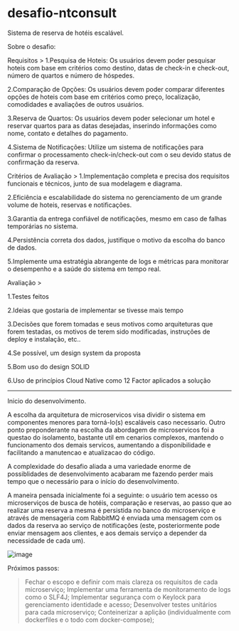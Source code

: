 # desafio-ntconsult
Sistema de reserva de hotéis escalável. 

Sobre o desafio:

Requisitos >
1.Pesquisa de Hoteis: Os usuários devem poder pesquisar hoteis com base em critérios como destino, datas de check-in e check-out, número de quartos e número de hóspedes.

2.Comparação de Opções: Os usuários devem poder comparar diferentes opções de hoteis com base em critérios como preço, localização, comodidades e avaliações de outros usuários.

3.Reserva de Quartos: Os usuários devem poder selecionar um hotel e reservar quartos para as datas desejadas, inserindo informações como nome, contato e detalhes do pagamento.

4.Sistema de Notificações: Utilize um sistema de notificações para confirmar o processamento check-in/check-out com o seu devido status de confirmação da reserva.


Critérios de Avaliação > 
1.Implementação completa e precisa dos requisitos funcionais e técnicos, junto de sua modelagem e diagrama.

2.Eficiência e escalabilidade do sistema no gerenciamento de um grande volume de hoteis, reservas e notificações.

3.Garantia da entrega confiável de notificações, mesmo em caso de falhas temporárias no sistema.

4.Persistência correta dos dados, justifique o motivo da escolha do banco de dados.

5.Implemente uma estratégia abrangente de logs e métricas para monitorar o desempenho e a saúde do sistema em tempo real.


Avaliação >

1.Testes feitos

2.Ideias que gostaria de implementar se tivesse mais tempo

3.Decisões que forem tomadas e seus motivos como arquiteturas que forem testadas, os motivos de terem sido modificadas, instruções de deploy e instalação, etc..

4.Se possível, um design system da proposta

5.Bom uso do design SOLID

6.Uso de princípios Cloud Native como 12 Factor aplicados a solução


------------------------------------------------------------------------------------------------------------------

Inicio do desenvolvimento.

A escolha da arquitetura de microservicos visa dividir o sistema em componentes menores para torná-lo(s) escaláveis caso necessario. 
Outro ponto preponderante na escolha da abordagem de microservicos foi a questao do isolamento, bastante util em cenarios complexos, mantendo o funcionamento dos demais servicos, aumentando a disponibilidade e facilitando a manutencao e atualizacao do código.

A complexidade do desafio aliada a uma variedade enorme de possiblidades de desenvolvimento acabaram me fazendo perder mais tempo que o necessário para o início do desenvolvimento.

A maneira pensada inicialmente foi a seguinte: o usuário tem acesso os microserviços de busca de hotéis, comparação e reservas, ao passo que ao realizar uma reserva a mesma é persistida no banco do microserviço e através de mensageria com RabbitMQ é enviada uma mensagem com os dados da reserva ao serviço de notificações (este, posteriormente pode enviar mensagem aos clientes, e aos demais serviço a depender da necessidade de cada um). 

![image](https://github.com/user-attachments/assets/4f683c35-85bf-4f02-ae78-f16d570d9309)

Próximos passos:
>Fechar o escopo e definir com mais clareza os requisitos de cada microserviço;
>Implementar uma ferramenta de monitoramento de logs como o SLF4J;
>Implementar segurança com o Keylock para gerenciamento identidade e acesso;
>Desenvolver testes unitários para cada microserviço;
>Conteinerizar a aplição (individualmente com dockerfiles e o todo com docker-compose);

